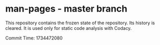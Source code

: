 # man-pages - master branch

This repository contains the frozen state of the repository.
Its history is cleared. It is used only for static code
analysis with Codacy.

Commit Time: 1734472080